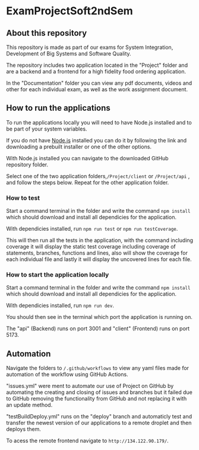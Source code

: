 # ExamProjectSoft2ndSem
## About this repository
This repository is made as part of our exams for System Integration, Development of  Big Systems and Software Quality.

The repository includes two application located in the "Project" folder and are a backend and a frontend for a high fidelity food ordering application. 

In the "Documentation" folder you can view any pdf documents, videos and other for each individual exam, as well as the work assignment document.

## How to run the applications
To run the applications locally you will need to have Node.js installed and to be part of your system variables.

If you do not have [Node.js](https://nodejs.org/en/download/prebuilt-installer) installed you can do it by following the link and downloading a prebuilt installer or one of the other options.

With Node.js installed you can navigate to the downloaded GitHub repository folder. 

Select one of the two application folders,`/Project/client` or `/Project/api` , and follow the steps below. Repeat for the other application folder. 

### How to test
Start a command terminal in the folder and write the command `npm install` which should download and install all dependicies for the application.

With dependicies installed, run `npm run test` or `npm run testCoverage`.

This will then run all the tests in the application, with the command including coverage it will display the static test coverage including coverage of statements, branches, functions and lines, also will show the coverage for each individual file and lastly it will display the uncovered lines for each file.

### How to start the application locally
Start a command terminal in the folder and write the command `npm install` which should download and install all dependicies for the application.

With dependicies installed, run `npm run dev`.

You should then see in the terminal which port the application is running on.

The "api" (Backend) runs on port 3001 and "client" (Frontend) runs on port 5173.

## Automation
Navigate the folders to `/.github/workflows` to view any yaml files made for automation of the workflow using GitHub Actions.

"issues.yml" were ment to automate our use of Project on GitHub by automating the creating and closing of issues and branches but it failed due to GitHub removing the functionality from GitHub and not replacing it with an update method.

"testBuildDeploy.yml" runs on the "deploy" branch and automaticly test and transfer the newest version of our applications to a remote droplet and then deploys them.

To acess the remote frontend navigate to `http://134.122.90.179/`.
